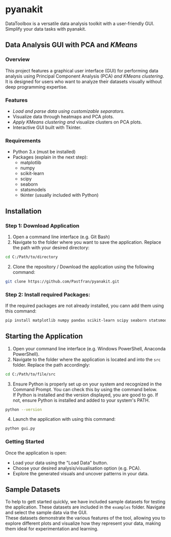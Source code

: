 # pyanakit
DataToolbox is a versatile data analysis toolkit with a user-friendly GUI. Simplify your data tasks with pyanakit.

## Data Analysis GUI with PCA and *KMeans*

### Overview
This project features a graphical user interface (GUI) for performing data analysis using Principal Component Analysis (PCA) *and KMeans clustering*. It is designed for users who want to analyze their datasets visually without deep programming expertise. 

### Features
- *Load and parse data using customizable separators.*
- Visualize data through heatmaps and PCA plots.
- *Apply KMeans clustering and* visualize clusters on PCA plots.
- Interactive GUI built with Tkinter.

### Requirements
- Python 3.x (must be installed)
- Packages (explain in the next step):
  - matplotlib
  - numpy
  - scikit-learn
  - scipy
  - seaborn
  - statsmodels
  - tkinter (usually included with Python)

## Installation 

### Step 1: Download Application
1. Open a command line interface (e.g. Git Bash) 
2. Navigate to the folder where you want to save the application. Replace the path with your desired directory: 
```bash
cd C:/Path/to/directory
```
2. Clone the repository / Download the application using the following command: 
```bash 
git clone https://github.com/Pastfran/pyanakit.git
```
### Step 2: Install required Packages: 
If the required packages are not already installed, you cann add them using this command: 
```bash
pip install matplotlib numpy pandas scikit-learn scipy seaborn statsmodels
```

## Starting the Application 
1. Open your command line interface (e.g. Windows PowerShell, Anaconda PowerShell).
2. Navigate to the folder where the application is located and into the `src` folder. Replace the path accordingly:
```bash	
cd C:/Path/to/file/src
```
3. Ensure Python is properly set up on your system and recognized in the Command Prompt. You can check this by using the command below. \
If Python is installed and the version displayed, you are good to go. If not, ensure Python is installed and added to your system's PATH.
```bash 
python --version
```	
4. Launch the application with using this command:
```bash	
python gui.py
```
### Getting Started
Once the application is open: 
- Load your data using the "Load Data" button. 
- Choose your desired analysis/visualisation option (e.g. PCA).
- Explore the generated visuals and uncover patterns in your data. 

## Sample Datasets
To help to gett started quickly, we have included sample datasets for testing the application. These datasets are included in the `examples` folder. 
Navigate and select the sample data via the GUI. \
These datasets demonstrate the various features of the tool, allowing you to explore different plots and visualize how they represent your data, making them ideal for experimentation and learning.



 
